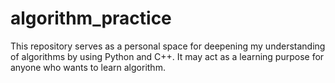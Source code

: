 # algorithm_practice
This repository serves as a personal space for deepening my understanding of algorithms by using Python and C++. It may act as a learning purpose for anyone who wants to learn algorithm.
